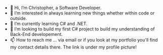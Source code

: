 - 👋 Hi, I’m Christopher, a Software Developer. 
- 👀 I’m interested in always learning new things whether within code or outside. 
- 🌱 I’m currently learning C# and .NET.
- 💞️ I’m looking to build my first C# project to build my understanding of Back-End developement.
- 📫 How to reach me ... via email or if you look at my portfolio you'll find my contact details there. The link is under my profile picture!

<!---
CodingOdysseyOrginal/CodingOdysseyOrginal is a ✨ special ✨ repository because its `README.md` (this file) appears on your GitHub profile.
You can click the Preview link to take a look at your changes.
--->
